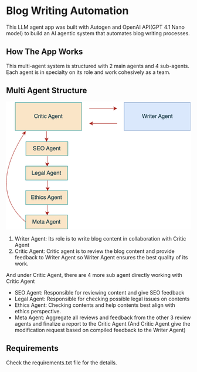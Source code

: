 # Blog Writing Automation
This LLM agent app was built with Autogen and OpenAI API(GPT 4.1 Nano model)
to build an AI agentic system that automates blog writing processes.

## How The App Works
This multi-agent system is structured with 2 main agents and 4 sub-agents.
Each agent is in specialty on its role and work cohesively as a team.

## Multi Agent Structure
![Untitled Diagram.drawio (4).png](assets/Untitled%20Diagram.drawio%20%284%29.png)
1. Writer Agent: Its role is to write blog content in collaboration with Critic Agent
2. Critic Agent: Critic agent is to review the blog content and provide feedback to Writer Agent so Writer Agent ensures the best quality of its work.

And under Critic Agent, there are 4 more sub agent directly working with Critic Agent

- SEO Agent: Responsible for reviewing content and give SEO feedback
- Legal Agent: Responsible for checking possible legal issues on contents
- Ethics Agent: Checking contents and help contents best align with ethics perspective.
- Meta Agent: Aggregate all reviews and feedback from the other 3 review agents and finalize a report to the Critic Agent
  (And Critic Agent give the modification request based on compiled feedback to the Writer Agent)
## Requirements
Check the requirements.txt file for the details.